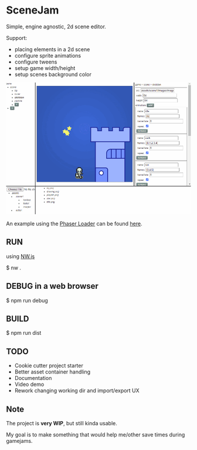 # SceneJam

Simple, engine agnostic, 2d scene editor.

Support:
 - placing elements in a 2d scene
 - configure sprite animations
 - configure tweens
 - setup game width/height
 - setup scenes background color

![Screenshot](/screenshots/0_0_1b.gif)

An example using the [Phaser Loader](https://github.com/yetanotherportfolio/SceneJamPhaserLib) can be found [here](https://github.com/yetanotherportfolio/SceneJamPhaserExample).


## RUN
using [NW.js](https://nwjs.io/)

$ nw .

## DEBUG in a web browser

$ npm run debug

## BUILD

$ npm run dist

## TODO

- Cookie cutter project starter
- Better asset container handling
- Documentation
- Video demo
- Rework changing working dir and import/export UX

## Note

The project is **very WIP**, but still kinda usable.

My goal is to make something that would help me/other save times during gamejams.
